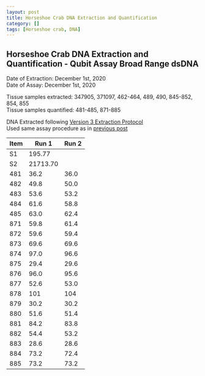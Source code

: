 ```yaml
---
layout: post
title: Horseshoe Crab DNA Extraction and Quantification
category: []
tags: [Horseshoe crab, DNA]
---
```

## Horseshoe Crab DNA Extraction and Quantification - Qubit Assay Broad Range dsDNA
Date of Extraction: December 1st, 2020\
Date of Assay: December 1st, 2020

Tissue samples extracted: 347905, 371097, 462-464, 489, 490, 845-852, 854, 855\
Tissue samples quantified: 481-485, 871-885

DNA Extracted following [Version 3 Extraction Protocol](https://njameral.github.io/Ameral_Lab_Notebook/Horseshoe-Crab-DNA-Extraction-6/)\
Used same assay procedure as in [previous post](https://njameral.github.io/Ameral_Lab_Notebook/Horseshoe-Crab-DNA-Assay/)

 Item | Run 1 | Run 2
 ---- | ---- | ----
 S1   | 195.77 |
 S2   | 21713.70 |
 481  | 36.2 | 36.0
 482  | 49.8 | 50.0
 483  | 53.6 | 53.2
 484  | 61.6 | 58.8
 485  | 63.0 | 62.4
 871  | 59.8 | 61.4
 872  | 59.6 | 59.4
 873  | 69.6 | 69.6
 874  | 97.0 | 96.6
 875  | 29.4 | 29.6
 876  | 96.0 | 95.6
 877  | 52.6 | 53.0
 878  | 101 | 104
 879  | 30.2 | 30.2
 880  | 51.6 | 51.4
 881  | 84.2 | 83.8
 882  | 54.4 | 53.2
 883  | 28.6 | 28.6
 884  | 73.2 | 72.4
 885  | 73.2 | 73.2
